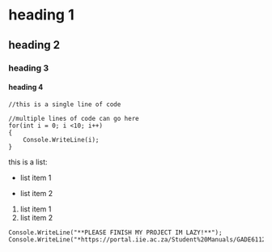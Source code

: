 # heading 1
## heading 2
### heading 3
#### heading 4

`//this is a single line of code`

```
//multiple lines of code can go here
for(int i = 0; i <10; i++)
{
	Console.WriteLine(i);
}
```

this is a list:
+ list item 1
- list item 2

1. list item 1
2. list item 2

```
Console.WriteLine("**PLEASE FINISH MY PROJECT IM LAZY!**");
Console.WriteLine("*https://portal.iie.ac.za/Student%20Manuals/GADE6112_Game_Development_1B/2019/POE.pdf*");